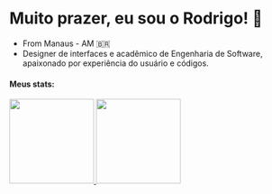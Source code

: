 # Muito prazer, eu sou o Rodrigo! 👋
 
- From Manaus - AM :brazil:
- Designer de interfaces e acadêmico de Engenharia de Software, apaixonado por experiência do usuário e códigos.

#### Meus stats:

 <div>
  <a href="https://github.com/RodrigoBerino">
  <img height="150em" src="https://github-readme-stats.vercel.app/api?username=rodrigoberino&show_icons=true&theme=dracula&include_all_commits=true&count_private=true"/>
  <img height="150em" src="https://github-readme-stats.vercel.app/api/top-langs/?username=rodrigoberino&layout=compact&langs_count=16&theme=dracula"/>
</div>





<!--
**RodrigoBerino/RodrigoBerino** is a ✨ _special_ ✨ repository because its `README.md` (this file) appears on your GitHub profile.

Here are some ideas to get you started:

- 🔭 I’m currently working on ...
- 🌱 I’m currently learning ...
- 👯 I’m looking to collaborate on ...
- 🤔 I’m looking for help with ...
- 💬 Ask me about ...
- 📫 How to reach me: ...
- 😄 Pronouns: ...
- ⚡ Fun fact: ...
-->
